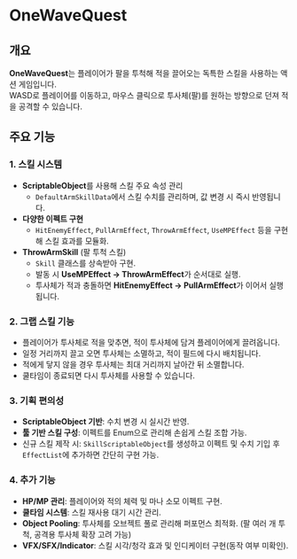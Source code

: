 
# OneWaveQuest

## 개요
**OneWaveQuest**는 플레이어가 팔을 투척해 적을 끌어오는 독특한 스킬을 사용하는 액션 게임입니다.  
WASD로 플레이어를 이동하고, 마우스 클릭으로 투사체(팔)를 원하는 방향으로 던져 적을 공격할 수 있습니다.  

## 주요 기능
### 1. 스킬 시스템
- **ScriptableObject**를 사용해 스킬 주요 속성 관리  
  - `DefaultArmSkillData`에서 스킬 수치를 관리하며, 값 변경 시 즉시 반영됩니다.
- **다양한 이펙트 구현**
  - `HitEnemyEffect`, `PullArmEffect`, `ThrowArmEffect`, `UseMPEffect` 등을 구현해 스킬 효과를 모듈화.
- **ThrowArmSkill** (팔 투척 스킬)
  - `Skill` 클래스를 상속받아 구현.
  - 발동 시 **UseMPEffect → ThrowArmEffect**가 순서대로 실행.
  - 투사체가 적과 충돌하면 **HitEnemyEffect → PullArmEffect**가 이어서 실행됩니다.

### 2. 그랩 스킬 기능
- 플레이어가 투사체로 적을 맞추면, 적이 투사체에 담겨 플레이어에게 끌려옵니다.
- 일정 거리까지 끌고 오면 투사체는 소멸하고, 적이 필드에 다시 배치됩니다.
- 적에게 닿지 않을 경우 투사체는 최대 거리까지 날아간 뒤 소멸합니다.
- 쿨타임이 종료되면 다시 투사체를 사용할 수 있습니다.

### 3. 기획 편의성
- **ScriptableObject 기반**: 수치 변경 시 실시간 반영.
- **툴 기반 스킬 구성**: 이펙트를 Enum으로 관리해 손쉽게 스킬 조합 가능.
- 신규 스킬 제작 시: `SkillScriptableObject`를 생성하고 이펙트 및 수치 기입 후 `EffectList`에 추가하면 간단히 구현 가능.

### 4. 추가 기능
- **HP/MP 관리**: 플레이어와 적의 체력 및 마나 소모 이펙트 구현.
- **쿨타임 시스템**: 스킬 재사용 대기 시간 관리.
- **Object Pooling**: 투사체를 오브젝트 풀로 관리해 퍼포먼스 최적화. (팔 여러 개 투척, 공격용 투사체 확장 고려 가능)
- **VFX/SFX/Indicator**: 스킬 시각/청각 효과 및 인디케이터 구현(동작 여부 미확인).

